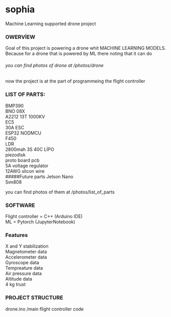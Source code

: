 # sophia  
Machine Learning supported drone project  

### OWERVİEW
Goal of this project is powering a drone whit MACHINE LEARNING MODELS. Because for a drone that is powered by ML there noting that it can do  
###### you can find photos of drone at /photos/drone
now the project is at the part of programmeing the flight controller

### LIST OF PARTS:  

BMP390  
BNO 08X  
A2212 13T 1000KV  
EC5  
30A ESC  
ESP32 NODMCU  
F450  
LDR  
2800mah 3S 40C LİPO  
piezodisk  
proto board pcb  
5A voltage regulator  
12AWG slicon wire  
#####Future  parts
Jetson Nano  
Sım808  

you can find photos of them at /photos/list_of_parts  


### SOFTWARE  
Flight controller = C++ (Arduino IDE)  
ML = Pytorch (JupyterNotebook)  


### Features  
X and Y stabilization  
Magnetometer  data  
Accelerometer  data  
Gyroscope  data  
Tempreature data   
Air pressure data  
Altitude data  
4 kg trust  


### PROJECT STRUCTURE  
drone.ino /main flight controller code  
